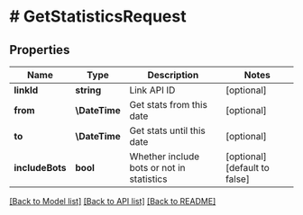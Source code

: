 # # GetStatisticsRequest

## Properties

Name | Type | Description | Notes
------------ | ------------- | ------------- | -------------
**linkId** | **string** | Link API ID | [optional]
**from** | **\DateTime** | Get stats from this date | [optional]
**to** | **\DateTime** | Get stats until this date | [optional]
**includeBots** | **bool** | Whether include bots or not in statistics | [optional] [default to false]

[[Back to Model list]](../../README.md#models) [[Back to API list]](../../README.md#endpoints) [[Back to README]](../../README.md)
